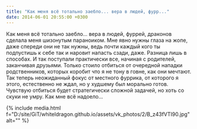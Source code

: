 ```yaml
---
title: "Как меня всё тотально заебло... вера в людей, фурр..."
date: 2014-06-01 20:55:00 +0300
---
```


Как меня всё тотально заебло... вера в людей, фуррей, драконов сделала меня шизонутым параноиком. Мне явно нужны глаза на жопе, даже спереди они не так нужны, ведь почти каждый кого ты подпустишь к себе так и наровит напасть сзади, даже. Разница лишь в способах. И так поступали практически все, начиная с родителей, заканчивая друзьями. Только стоило отбиться от очередной нападки родственников, которых коробит что я не тону в говне, как они мечтают. Так теперь неожиданный фокус от местного фуррика, от которого я этого, естественно не ждал, но у худшему был морально готов. Чувствую отбиться будет стратегически сложной задачей, но хоть со скуки не умру. Как мне всё надоело...

{% include media.html f="D:/site/GiT/whiteldragon.github.io/assets/vk_photos/2/B_z43fVTI90.jpg" alt="" %}
